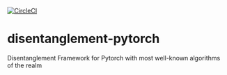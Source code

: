 [![CircleCI](https://circleci.com/gh/amir-abdi/disentanglement-pytorch.svg?style=svg&circle-token=40d47183b78c6f1959ff584259c89ac7d49e36b0)](https://circleci.com/gh/amir-abdi/disentanglement-pytorch)

# disentanglement-pytorch
Disentanglement Framework for Pytorch with most well-known algorithms of the realm
